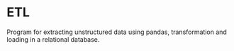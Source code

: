 # ETL
Program for extracting unstructured data using pandas, transformation and loading in a relational database.
